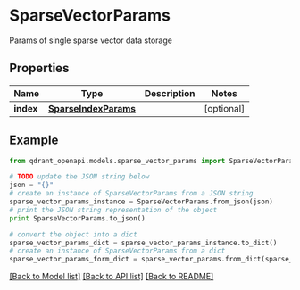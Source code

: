 # SparseVectorParams

Params of single sparse vector data storage

## Properties
Name | Type | Description | Notes
------------ | ------------- | ------------- | -------------
**index** | [**SparseIndexParams**](SparseIndexParams.md) |  | [optional] 

## Example

```python
from qdrant_openapi.models.sparse_vector_params import SparseVectorParams

# TODO update the JSON string below
json = "{}"
# create an instance of SparseVectorParams from a JSON string
sparse_vector_params_instance = SparseVectorParams.from_json(json)
# print the JSON string representation of the object
print SparseVectorParams.to_json()

# convert the object into a dict
sparse_vector_params_dict = sparse_vector_params_instance.to_dict()
# create an instance of SparseVectorParams from a dict
sparse_vector_params_form_dict = sparse_vector_params.from_dict(sparse_vector_params_dict)
```
[[Back to Model list]](../README.md#documentation-for-models) [[Back to API list]](../README.md#documentation-for-api-endpoints) [[Back to README]](../README.md)


